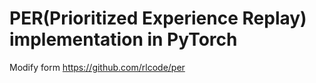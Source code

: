 # PER(Prioritized Experience Replay) implementation in PyTorch

Modify form https://github.com/rlcode/per